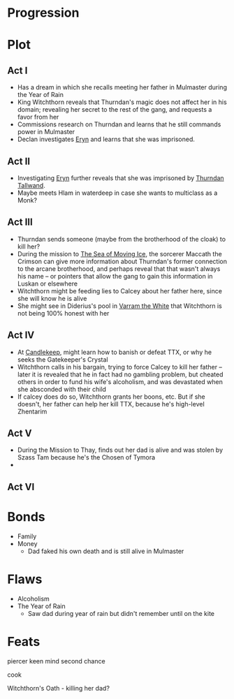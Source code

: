 # Progression

# Plot

## Act I

- Has a dream in which she recalls meeting her father in Mulmaster during the Year of Rain
- King Witchthorn reveals that Thurndan's magic does not affect her in his domain; revealing her secret to the rest of the gang, and requests a favor from her
- Commissions research on Thurndan and learns that he still commands power in Mulmaster
- Declan investigates [Eryn](../Eryn/%21index.md) and learns that she was imprisoned.

## Act II

- Investigating [Eryn](../Eryn/%21index.md) further reveals that she was imprisoned by [Thurndan Tallwand](../Thurndan%20Tallwand/%21index.md).
- Maybe meets Hlam in waterdeep in case she wants to multiclass as a Monk?

## Act III

- Thurndan sends someone (maybe from the brotherhood of the cloak) to kill her?
- During the mission to [The Sea of Moving Ice](../../../Adventures/The%20Sea%20of%20Moving%20Ice.md), the sorcerer Maccath the Crimson can give more information about Thurndan's former connection to the arcane brotherhood, and perhaps reveal that that wasn't always his name – or pointers that allow the gang to gain this information in Luskan or elsewhere
- Witchthorn might be feeding lies to Calcey about her father here, since she will know he is alive
- She might see in Diderius's pool in [Varram the White](../../../Adventures/Varram%20the%20White.md) that Witchthorn is not being 100% honest with her

## Act IV

- At [Candlekeep](../../../Adventures/Candlekeep.md), might learn how to banish or defeat TTX, or why he seeks the Gatekeeper's Crystal
- Witchthorn calls in his bargain, trying to force Calcey to kill her father – later it is revealed that he in fact had no gambling problem, but cheated others in order to fund his wife's alcoholism, and was devastated when she absconded with their child
- If calcey does do so, Witchthorn grants her boons, etc. But if she doesn't, her father can help her kill TTX, because he's high-level Zhentarim

## Act V

- During the Mission to Thay, finds out her dad is alive and was stolen by Szass Tam because he's the Chosen of Tymora
- 

## Act VI

# Bonds

- Family
- Money
    - Dad faked his own death and is still alive in Mulmaster

# Flaws

- Alcoholism
- The Year of Rain
    - Saw dad during year of rain but didn't remember until on the kite

# Feats

piercer
keen mind
second chance

cook

Witchthorn's Oath - killing her dad?